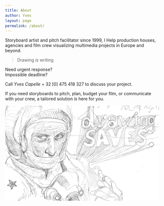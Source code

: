 ```yaml
---
title: About
author: Yves
layout: page
permalink: /about/
---
```

Storyboard artist and pitch facilitator since 1999, I Help production houses, agencies and film crew visualizing multimedia projects in Europe and beyond.

> Drawing _is_ writing

Need urgent response?  
Impossible deadline?

Call _Yves Capelle_ + 32 [0] 475 418 327 to discuss your project.

If you need storyboards to pitch, plan, budget your film, or communicate with your crew, a tailored solution is here for you.

![Drawing saves, black and white line drawing](/images/uploads/2010/09/drawing-storyboard.png)
